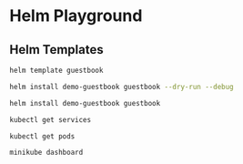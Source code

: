 # Helm Playground

## Helm Templates

```bash
helm template guestbook

helm install demo-guestbook guestbook --dry-run --debug

helm install demo-guestbook guestbook

kubectl get services

kubectl get pods

minikube dashboard
```
